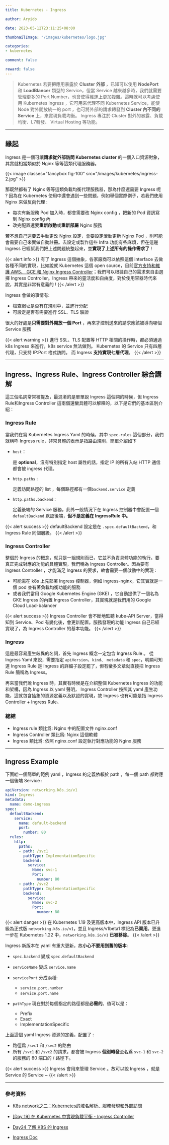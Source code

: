 ```yaml
---
title: Kubernetes - Ingress

author: Aryido

date: 2023-05-12T23:11:25+08:00

thumbnailImage: "/images/kubernetes/logo.jpg"

categories:
- kubernetes

comment: false

reward: false
---
```

<!--BODY-->
>  Kubernetes 若要把應用暴露於  **Cluster 外部** ，已知可以使用 **NodePort** 和 **LoadBlancer** 類型的 Service，但當 Service 越來越多時，我們就需要管理更多的 Port Number，也會使得維運上更加複雜。這時就可以考慮使用 Kubernetes Ingress ，它可用來代理不同 Kubernetes Service，能使 Node 對外開放統一的 port ，也可將外部的請求轉發到 **Cluster 內不同的 Service** 上，來實現負載均衡。 Ingress 專注於 Cluster 對外的暴露、負載均衡、L7轉發、 Virtual Hosting 等功能。
<!--more-->

---

## 緣起

Ingress 是一個可讓**請求從外部訪問 Kubernetes cluster** 的一個入口資源對象，其實就相當類似於 Nginx 等等這類代理服務器。

{{< image classes="fancybox fig-100" src="/images/kubernetes/ingress-2.jpg" >}}

那既然都有了 Nginx 等等這類負載均衡代理服務器，那為什麼還需要 Ingress 呢 ? 因為在 Kubernetes 使用中還會遇到一些問題，例如舉個實際例子，若我們使用 Nginx 來做反向代理 :
- 每次有新服務 Pod 加入時，都會需要改 Nginx config ，把新的 Pod 資訊寫到 Nginx config 內
- 改完配置還要**重新啟動**或**重新部屬** Nginx 服務

若不想自己還要去手動更改 Nginx 設定，會要設定滾動更新 Nginx Pod ，則可能會需要自己來實做自動註冊。去設定或製作這些 Infra 功能有些麻煩，但在這邊 Ingress 已經幫我們把上述問題統整起來，並**實現了上述所有的操作需求了** !

{{< alert info >}}
有了 Ingress 這個抽象，各家廠商可以依照這個 interface 去做各種不同的實現，比如說就 Kubernetes 這個 open source，目前[官方支持和維護 AWS、 GCE 和 Nginx Ingress Controller](https://kubernetes.io/zh-cn/docs/concepts/services-networking/ingress-controllers/)；我們可以根據自己的需求來自由選擇 Ingress Controller。Ingress 帶來的靈活度和自由度，對於使用容器時代來說，其實是非常有意義的 !
{{< /alert >}}

Ingress 會做的事情有:
- 檢查網址是否有在規則中，並進行分配
- 可設定是否有需要進行 SSL、TLS 驗證

很大的好處是**只需要對外開放一個 Port** ，再來才控制送來的請求應該被導向哪個 Service 服務

{{< alert warning >}}
進行 SSL、TLS 配置等 HTTP 相關的操作時，都必須通過 k8s Ingress 來進行，k8s service 無法做到。
Kubernetes 的 Service 只有四層代理，只支持 IP:Port 格式訪問。
而 Ingress **支持實現七層代理**。
{{< /alert >}}

---

##  Ingress、Ingress Rule、Ingress Controller 綜合講解
這三個名詞常常被提及，最混淆的是單單說 Ingress 這個詞的時候，但 Ingress Rule和Ingress Controller 這兩個還蠻具體可以解釋的，以下是它們的基本區別介紹：
### Ingress Rule
當我們在寫 Kubernetes Ingress Yaml 的時候，其中 ```spec.rules``` 這個部分，我們就稱呼 Ingress rule，非常具體的表示是指路由規則，簡單介紹如下
- ```host```：

  是 **optional**，沒有特別指定 host 屬性的話，指定 IP 的所有入站 HTTP 通信都會被 ingress 代理。

- ```http.paths``` :

  定義訪問路徑的 list ，每個路徑都有一個```backend.service``` 定義

- ```http.paths.backend``` :

  定義後端的 Service 服務，此外一般情況下在 Ingress 控制器中會配置一個 ```defaultBackend``` 默認後端，**但不是定義在 IngressRule 中。**

{{< alert success >}}
defaultBackend 設定是在 ```.spec.defaultBackend```，和 Ingress Rule 同個層級。
{{< /alert >}}
###  Ingress Controller
整個於 Ingress 的概念，就只是一組規則而已，它並不負責具體功能的執行。要真正完成對應的功能的具體實現，我們稱為 Ingress Controller。因為要有 Ingress Controller ，才能滿足 Ingress 的要求，故會需要一個啟動中的實現 :
- 可能需在 k8s 上先部署 Ingress 控制器，例如 ingress-nginx，它其實就是一個 pod 並有著負載均衡功能的服務
- 或者我們當用 Google Kubernetes Engine (GKE) ，它自動提供了一個名為 GKE Ingress 的內置 Ingress Controller，其實現就是我們用的 Google Cloud Load-balancer

{{< alert success >}}
Ingress Controller 會不斷地監聽 kube-API Server，當得知到 Service、Pod 有變化後，會更新配置。服務發現的功能 Ingress 自己已經實現了，為 Ingress Controller 的基本功能。
{{< /alert >}}

### Ingress
這是最容易產生歧異的名詞，首先 Ingress 概念一定包含 Ingress Rule 。 從 Ingress Yaml 來說，需要指定 ```apiVersion```、```kind```、 ```metadata``` 和 ```spec```，明顯可知道 Ingress Rule 是 Ingress 的詳細子設定罷了，但有蠻多文章就直接把 Ingress Rule 簡稱為 Ingress。

再來當我們說 Ingress 時，其實有時候是在介紹整個 Kubernetes Ingress 的功能和架構，因為 Ingress 以 yaml 聲明， Ingress Controller 按照其 yaml 產生功能，這就包含抽象的資源定義以及默認的實現，故
Ingress 也有可能是指 Ingress Controller + Ingress Rule。


### 總結

- Ingress rule 類比爲: Nginx 中的配置文件 nginx.conf
- Ingress Controller 類比爲: Nginx 這個軟體
- Ingress 類比爲: 依照 nginx.conf 設定執行對應功能的 Nginx 服務

---

## Ingress Example

下面給一個簡單的範例 yaml ，Ingress 的定義依賴於 path ，每一個 path 都對應一個後端 Service :

``` yaml
apiVersion: networking.k8s.io/v1
kind: Ingress
metadata:
  name: demo-ingress
spec:
  defaultBackend:
    service:
      name: default-backend
      port:
        number: 80
  rules:
    http:
      paths:
      - path: /svc1
        pathType: ImplementationSpecific
        backend:
          service:
            Name: svc-1
            Port:
              number: 80
      - path: /svc2
        pathType: ImplementationSpecific
        backend:
          service:
            Name: svc-2
            Port:
              number: 80
```

{{< alert danger >}}
在 Kubernetes 1.19 及更高版本中，Ingress API 版本已升級為正式版 ```networking.k8s.io/v1```，並且 Ingress/v1beta1 標記為**已棄用**。更進一步在 Kubernetes 1.22 中，```networking.k8s.io/v1``` **已被移除**。
{{< /alert >}}

Ingress 新版本在 yaml 有重大更新，故**小心不要用到舊的版本**:
- ```spec.backend``` 變成 ```spec.defaultBackend```
- ```serviceName``` 變成 ```service.name```
- ```servicePort``` 分成兩種:
  - ```service.port.number```
  - ```service.port.name```

- ```pathType``` 現在對於每個指定的路徑都是**必需的**。值可以是：
  - Prefix
  - Exact
  - ImplementationSpecific

上面這個 yaml Ingress 資源的定義，配置了 :
- 路徑爲 ```/svc1``` 和  ```/svc2``` 的路由
- 所有 ```/svc1``` 和  ```/svc2``` 的請求，都會被 Ingress **個別轉發**至名爲 ```svc-1``` 和  ```svc-2``` 的服務的 80 端口的 / 路徑下。



{{< alert success >}}
Ingress 會用來管理 Service 。故可以說  Ingress ，就是 Service 的 Service ~
{{< /alert >}}

---

### 參考資料

- [K8s network之二：Kubernetes的域名解析、服務發現和外部訪問](https://marcuseddie.github.io/2021/K8s-Network-Architecture-section-two.html)
- [[Day 19] 在 Kubernetes 中實現負載平衡 - Ingress Controller](https://ithelp.ithome.com.tw/articles/10196261)
- [Day24 了解 K8S 的 Ingress](https://ithelp.ithome.com.tw/articles/10224065)

- [Ingress Doc](https://kubernetes.io/docs/concepts/services-networking/ingress/)


